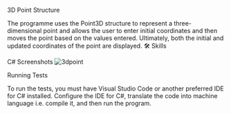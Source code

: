 3D Point Structure

The programme uses the Point3D structure to represent a three-dimensional point and allows the user to enter initial coordinates and then moves the point based on the values entered. Ultimately, both the initial and updated coordinates of the point are displayed.
🛠 Skills

C#
Screenshots
![3dpoint](https://github.com/maciekstrach01/3D_Point_Structure_C_Sharp/assets/146733279/de7b63bf-dc7e-4d2c-8a37-34ecb4003b9d)

Running Tests

To run the tests, you must have Visual Studio Code or another preferred IDE for C# installed. Configure the IDE for C#, translate the code into machine language i.e. compile it, and then run the program.
